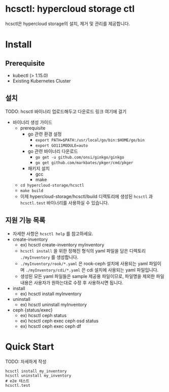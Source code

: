 # hcsctl: hypercloud storage ctl
hcsctl은 hypercloud storage의 설치, 제거 및 관리를 제공합니다.

# Install
## Prerequisite
- kubectl (> 1.15.0)
- Existing Kubernetes Cluster

## 설치
TODO: hcsctl 바이너리 업로드해두고 다운로드 링크 여기에 걸기

- 바이너리 생성 가이드
  - prerequisite
    - go 관련 환경 설정
      - `export PATH=$PATH:/usr/local/go/bin:$HOME/go/bin` 
      - `export GO111MODULE=auto`
    - go 관련 바이너리 다운로드
      - `go get -u github.com/onsi/ginkgo/ginkgo`
      - `go get github.com/markbates/pkger/cmd/pkger`
    - 패키지 설치
      - gcc
      - make
  - `cd hypercloud-storage/hcsctl`
  - `make build`
  - 이제 hypercloud-storage/hcsctl/build 디렉토리에 생성된 `hcsctl` 과 `hcsctl.test` 바이너리를 사용하실 수 있습니다.

## 지원 기능 목록
- 자세한 사항은 `hcsctl help` 를 참고하세요.
- create-inventory
  - ex) hcsctl create-inventory myInventory
  - `hcsctl install` 을 위한 정해진 형식의 yaml 파일을 담은 디렉토리 `./myInventory` 를 생성합니다.
  - `./myInventory/rook/*.yaml` 은 rook-ceph 설치에 사용되는 yaml 파일이며 `./myInventory/cdi/*.yaml` 은 cdi 설치에 사용되는 yaml 파일입니다.
  - 생성된 모든 yaml 파일들은 sample 제공용 파일이므로, 파일명을 제외한 파일 내용은 사용자가 원하는대로 수정 후 사용하시면 됩니다.  
- install
  - ex) hcsctl install myInventory
- uninstall
  - ex) hcsctl uninstall myInventory
- ceph {status/exec}
  - ex) hcsctl ceph status
  - ex) hcsctl ceph exec ceph osd status
  - ex) hcsctl ceph exec ceph df
  
# Quick Start
TODO: 자세하게 작성

```shell
hcsctl install my_inventory
hcsctl uninstall my_inventory
# e2e 테스트
hcsctl.test
```